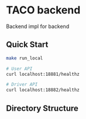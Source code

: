 # TACO backend
Backend impl for backend

## Quick Start
```sh
make run_local

# User API
curl localhost:18881/healthz

# Driver API
curl localhost:18882/healthz

```

## Directory Structure

